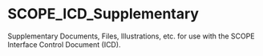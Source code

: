 # SCOPE_ICD_Supplementary
Supplementary Documents, Files, Illustrations, etc. for use with the SCOPE Interface Control Document (ICD).
